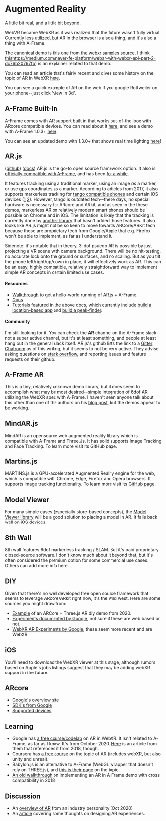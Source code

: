 
# Augmented Reality

A little bit real, and a little bit beyond.

WebVR became WebXR as it was realized that the future wasn't fully virtual. Currently less utilized, but AR in the browser is also a thing, and it's also a thing with A-Frame.

The canonical demo is [this one](https://immersive-web.github.io/webxr-samples/immersive-ar-session.html?usePolyfill=0) from [the webxr samples](https://immersive-web.github.io/webxr-samples/) [source](https://github.com/immersive-web/webxr-samples/tree/master). I think [this](/augmented-reality)https://medium.com/naver-fe-platform/webar-with-webxr-api-part-2-dc76b20767fb) is an explainer related to that demo.

You can read an article that's fairly recent and gives some history on the topic of AR in WebXR [here](https://medium.com/naver-fe-platform/webar-with-webxr-api-part-1-e191a2dc7177).

You can see a quick example of AR on the web if you google Rottweiler on your phone--just click 'view in 3d'.
<br/>
<div>
<!-- <img src="/whatsapp_image_2021-02-07_at_01.57.54.jpeg" style="max-height: 600px;" />
<img src="/whatsapp_image_2021-02-07_at_23.30.02.jpeg" style="max-height: 600px;" /> -->
</div>

## A-Frame Built-In
A-Frame comes with AR support built in that works out-of-the-box with ARcore compatible devices. You can read about it [here](https://aframe.io/blog/webxr-ar-module/), and see a demo with A-Frame 1.0.3+ [here](https://glitch.com/edit/#!/xr-spinosaurus).

You can see an updated demo with 1.3.0+ that shows real time lighting [here](https://medium.com/samsung-internet-dev/use-new-augmented-reality-features-with-just-a-few-lines-of-code-with-webxr-and-aframe-c6f3f5789345)!

## AR.js
([github](https://github.com/AR-js-org/AR.js)) ([docs](https://ar-js-org.github.io/AR.js-Docs/))
AR.js is the go-to open source framework option. It also is [officially compatible with A-Frame](https://aframe.io/blog/arjs3/), and has been [for a while](https://aframe.io/blog/arjs/).

It features tracking using a traditional marker, using an image _as_ a marker, or use gps coordinates as a marker. According to articles from 2017, it also supports markerless tracking for [tango compatible phones](https://en.wikipedia.org/wiki/Tango_(platform)) and certain iOS devices ([1](https://medium.com/arjs/ar-js-supports-tango-on-a-frame-too-2c098de4df34) [2](https://medium.com/arjs/announcing-tango-support-for-ar-js-373572fec69e)). However, tango is outdated tech--these days, no special hardware is necessary for ARcore and ARkit, and as seen in the these demos, markerless AR on relatively modern smart phones should be possible on Chrome and in iOS. The limitation is likely that the tracking is currently done by [another library](https://github.com/artoolkitx/jsartoolkit5) that hasn't added those features. It also looks like AR.js might not be so keen to move towards ARCore/ARKit tech because those are proprietary tech from Google/Apple that e.g. Firefox won't be able to implement, as far as I understand it.

Sidenote: it's notable that in theory, 3-dof psuedo AR is possible by just projecting a VR scene with camera background. There will be no hit-testing, no accurate lock onto the ground or surfaces, and no scaling. But as you tilt the phone left/right/up/down in place, it will effectively work as AR. This can be an easy, highly compatible, relatively straightforward way to implement simple AR concepts in certain limited use cases.

#### Resources
* [Walkthrough](https://ar-js-org.github.io/AR.js-Docs/#getting-started) to get a hello-world running of AR.js + A-Frame.
* [Docs](https://ar-js-org.github.io/AR.js-Docs/)
* [Tutorials](https://ar-js-org.github.io/AR.js-Docs/#tutorials) featured in the above docs, which currently include [build a location-based app](https://medium.com/chialab-open-source/build-your-location-based-augmented-reality-web-app-c2442e716564) and [build a peak-finder](https://ar-js-org.github.io/AR.js-Docs/location-based-tutorial/).

#### Community
I'm still looking for it. You can check the **AR** channel on the A-Frame slack--not a super active channel, but it's at least something, and people at least hang out in the general slack itself. AR.js's github lists the link to a [Gitter Chatroom](https://gitter.im/AR-js/Lobby) as of this writing, but it seems to not be very active. They advise asking questions on [stack overflow](https://stackoverflow.com/search?q=ar.js), and reporting issues and feature requests on their github.

## A-Frame AR
This is a tiny, relatively unknown demo library, but it does seem to accomplish what may be most desired--simple integration of 6dof AR utilizing the WebXR spec with A-Frame. I haven't seen anyone talk about this other than one of the authors on his [blog post](https://jsantell.com/web-ar-prototypes/), but the demos appear to be working.

## MindAR.js
MindAR is an opensource web augmented reality library which is compatible with A-Frame and Three.Js. It has solid supports Image Tracking and Face Tracking.  To learn more visit its [GitHub page](https://github.com/hiukim/mind-ar-js).

## Martins.js
MARTINS.js is a GPU-accelerated Augmented Reality engine for the web, which is compatible with Chrome, Edge, Firefox and Opera browsers. It supports image tracking functionality. To learn more visit its [GitHub page](https://github.com/alemart/martins-js).

## Model Viewer
For many simple cases (especially store-based concepts), the [Model Viewer library](https://modelviewer.dev/docs/#augmentedreality-attributes) will be a good solution to placing a model in AR. It falls back well on iOS devices.

## 8th Wall
8th wall features 6dof markerless tracking / SLAM. But it's paid proprietary closed-source software. I don't know much about it beyond that, but it's often considered the premium option for some commercial use cases. Others can add more info here.

## DIY
Given that there's no well developed free open source framework that seems to leverage ARcore/ARkit right now, it's the wild west. Here are some sources you might draw from:
* [Example](https://github.com/boehm-e/webxr_threejs_AR) of an ARCore + Three.js AR diy demo from 2020.
* [Experiments documented by Google](https://experiments.withgoogle.com/collection/ar), not sure if these are web based or not.
* [WebXR AR Experiments by Google](https://blog.google/products/google-ar-vr/webxr-experiments/), these seem more recent and are WebXR

## iOS
You'll need to download the WebXR viewer at this stage, although rumors based on Apple's jobs listings suggest that they may be adding webXR support in the future.

## ARcore
* [Google's overview site](https://arvr.google.com/ar/)
* [SDK's from Google](https://developers.google.com/ar)
* [Supported devices](https://developers.google.com/ar/discover/supported-devices)

## Learning
* Google has [a free course/codelab](https://codelabs.developers.google.com/codelabs/ar-with-webxr#0) on AR in WebXR. It isn't related to A-Frame, as far as I know. It's from October 2020. [Here](https://developers.google.com/web/updates/2018/06/ar-for-the-web) is an article from them that references it from 2018, though.
* Coursera has [a free course](](https://www.coursera.org/lecture/develop-augmented-virtual-mixed-extended-reality-applications-webxr-unity-unreal/marker-less-ar-with-webxr-viG8C)) on the topic of AR (includes webXR, but also unity and unreal).
* Babylon.js is an alternative to A-Frame (WebGL wrapper that doesn't rely on THREE.js), and [this is their page](https://doc.babylonjs.com/divingDeeper/webXR/webXRARFeatures) on the topic.
* [An old walkthrough](https://urish.medium.com/web-powered-augmented-reality-a-hands-on-tutorial-9e6a882e323e) on implementing an AR in A-Frame demo with cross compatibility in 2018.

## Discussion
* An [overview of AR](https://www.marxentlabs.com/what-is-markerless-augmented-reality-dead-reckoning/) from an industry personality (Oct 2020)
* An [article](https://hacks.mozilla.org/2019/01/augmented-reality-and-the-browser%E2%80%8A-%E2%80%8Aan-app-experiment/) covering some thoughts on designing AR experiences.
